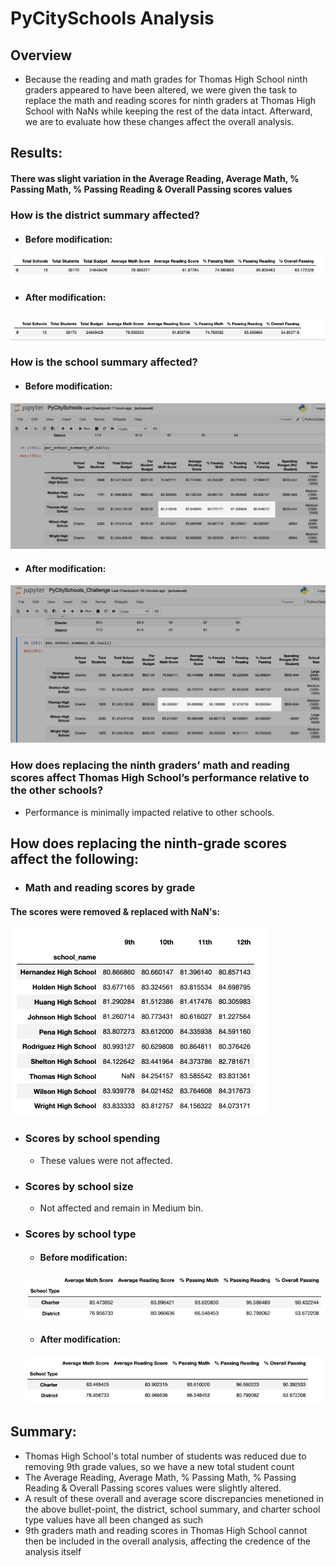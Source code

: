 # PyCitySchools Analysis

## Overview

- Because the reading and math grades for Thomas High School ninth graders appeared to have been altered, we were given the task to replace the math and reading scores for ninth graders at Thomas High School with NaNs while keeping the rest of the data intact. Afterward, we are to evaluate how these changes affect the overall analysis. 


## Results: 

#### There was slight variation in the Average Reading, Average Math, % Passing Math, % Passing Reading & Overall Passing scores values

### How is the district summary affected?

- #### Before modification:

![district_summary_original.png](https://github.com/forrestcasey/School_District_Analysis/blob/main/Resources/district_summary_original.png)

- #### After modification:

![district_summary_df_updated.png](https://github.com/forrestcasey/School_District_Analysis/blob/main/Resources/district_summary_df_updated.png)



### How is the school summary affected?



- #### Before modification:

![PyCitySchools_Challenge_original.png](https://github.com/forrestcasey/School_District_Analysis/blob/main/Resources/PyCitySchools_Challenge_original.png)


- #### After modification:



![PyCitySchools_Challenge_updated.png](https://github.com/forrestcasey/School_District_Analysis/blob/main/Resources/PyCitySchools_Challenge_updated.png)



### How does replacing the ninth graders’ math and reading scores affect Thomas High  School’s performance relative to the other schools?

- Performance is minimally impacted relative to other schools.

## How does replacing the ninth-grade scores affect the following:

- ### Math and reading scores by grade

#### The scores were removed & replaced with NaN's:


![Math and reading scores by grade](https://github.com/forrestcasey/School_District_Analysis/blob/main/Resources/Math%20and%20reading%20scores%20by%20grade.png)


- ### Scores by school spending

	- These values were not affected.


- ### Scores by school size

	- Not affected and remain in Medium bin.


- ### Scores by school type


	- #### Before modification:
	![type_summary_df_before.png](https://github.com/forrestcasey/School_District_Analysis/blob/main/Resources/type_summary_df_before.png)



	- #### After modification:
	![type_summary_df_updated.png](https://github.com/forrestcasey/School_District_Analysis/blob/main/Resources/type_summary_df_updated.png)


## Summary: 

- Thomas High School's total number of students was reduced due to removing 9th grade values, so we have a new total student count
- The Average Reading, Average Math, % Passing Math, % Passing Reading & Overall Passing scores values were slightly altered.
- A result of these overall and average score discrepancies menetioned in the above bullet-point, the district, school summary, and charter school type values have all been changed as such
- 9th graders math and reading scores in Thomas High School cannot then be included in the overall analysis, affecting the credence of the analysis itself






